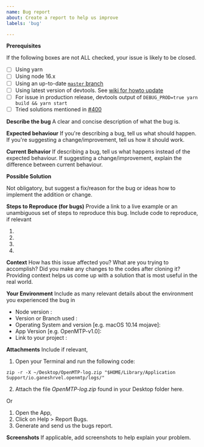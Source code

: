 ```yaml
---
name: Bug report
about: Create a report to help us improve
labels: 'bug'

---
```


**Prerequisites**

If the following boxes are not ALL checked, your issue is likely to be closed.

- [ ] Using yarn
- [ ] Using node 16.x
- [ ] Using an up-to-date [`master` branch](https://github.com/ganeshrvel/openmtp/tree/master)
- [ ] Using latest version of devtools. See [wiki for howto update](https://github.com/electron-react-boilerplate/electron-react-boilerplate/wiki/DevTools)
- [ ] For issue in production release, devtools output of `DEBUG_PROD=true yarn build && yarn start`
- [ ] Tried solutions mentioned in [#400](https://github.com/electron-react-boilerplate/electron-react-boilerplate/issues/400)

**Describe the bug**
A clear and concise description of what the bug is.

**Expected behaviour**
If you're describing a bug, tell us what should happen.
If you're suggesting a change/improvement, tell us how it should work.

**Current Behavior**
 If describing a bug, tell us what happens instead of the expected behaviour.
 If suggesting a change/improvement, explain the difference between current behaviour.

 **Possible Solution**

 Not obligatory, but suggest a fix/reason for the bug or ideas how to implement the addition or change.

**Steps to Reproduce (for bugs)**
Provide a link to a live example or an unambiguous set of steps to reproduce this bug. Include code to reproduce, if relevant

1.

2.

3.

4.

**Context**
How has this issue affected you? What are you trying to accomplish?
Did you make any changes to the codes after cloning it?
Providing context helps us come up with a solution that is most useful in the real world.

**Your Environment**
Include as many relevant details about the environment you experienced the bug in

- Node version :
- Version or Branch used :
- Operating System and version [e.g. macOS 10.14 mojave]:
- App Version [e.g. OpenMTP-v1.0]:
- Link to your project :

**Attachments**
Include if relevant,
1. Open your Terminal and run the following code:
```shell script
zip -r -X ~/Desktop/OpenMTP-log.zip "$HOME/Library/Application Support/io.ganeshrvel.openmtp/logs/"
```
2. Attach the file *OpenMTP-log.zip* found in your Desktop folder here.

Or

1. Open the App,
2. Click on Help > Report Bugs.
3. Generate and send us the bugs report.

**Screenshots**
If applicable, add screenshots to help explain your problem.

